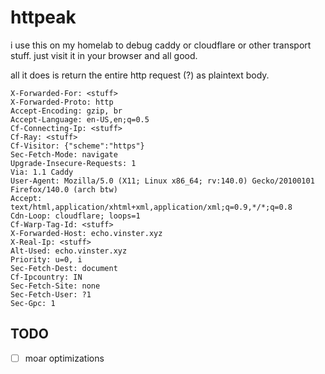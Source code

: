 # httpeak

i use this on my homelab to debug caddy or cloudflare or other transport stuff.
just visit it in your browser and all good.

all it does is return the entire http request (?) as plaintext body.

```
X-Forwarded-For: <stuff>
X-Forwarded-Proto: http
Accept-Encoding: gzip, br
Accept-Language: en-US,en;q=0.5
Cf-Connecting-Ip: <stuff>
Cf-Ray: <stuff>
Cf-Visitor: {"scheme":"https"}
Sec-Fetch-Mode: navigate
Upgrade-Insecure-Requests: 1
Via: 1.1 Caddy
User-Agent: Mozilla/5.0 (X11; Linux x86_64; rv:140.0) Gecko/20100101 Firefox/140.0 (arch btw)
Accept: text/html,application/xhtml+xml,application/xml;q=0.9,*/*;q=0.8
Cdn-Loop: cloudflare; loops=1
Cf-Warp-Tag-Id: <stuff>
X-Forwarded-Host: echo.vinster.xyz
X-Real-Ip: <stuff>
Alt-Used: echo.vinster.xyz
Priority: u=0, i
Sec-Fetch-Dest: document
Cf-Ipcountry: IN
Sec-Fetch-Site: none
Sec-Fetch-User: ?1
Sec-Gpc: 1
```

## TODO

- [ ] moar optimizations
